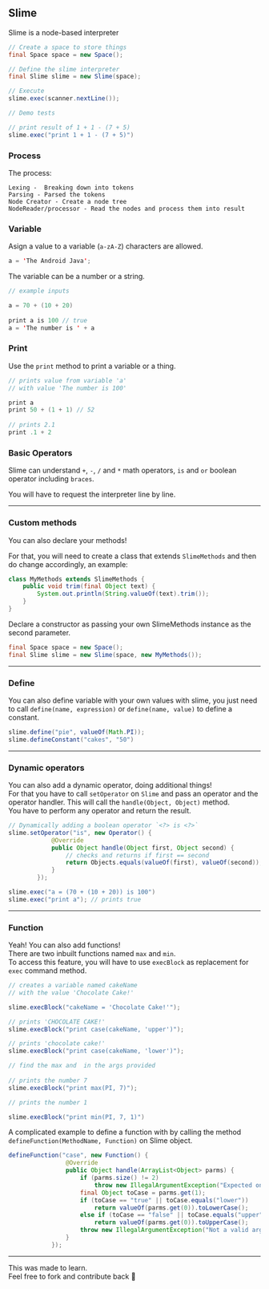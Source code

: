 ## Slime

Slime is a node-based interpreter

```java
// Create a space to store things
final Space space = new Space();

// Define the slime interpreter
final Slime slime = new Slime(space);

// Execute
slime.exec(scanner.nextLine());

// Demo tests

// print result of 1 + 1 - (7 + 5)       
slime.exec("print 1 + 1 - (7 + 5)")
```

### Process

The process:

```
Lexing -  Breaking down into tokens
Parsing - Parsed the tokens
Node Creator - Create a node tree
NodeReader/processor - Read the nodes and process them into result
```

### Variable

Asign a value to a variable (`a-zA-Z`) characters are allowed.

```java
a = 'The Android Java';
```

The variable can be a number or a string.

```java
// example inputs

a = 70 + (10 + 20)
        
print a is 100 // true
a = 'The number is ' + a
```

### Print

Use the `print` method to print a variable or a thing.

```java
// prints value from variable 'a' 
// with value 'The number is 100'

print a
print 50 + (1 + 1) // 52
        
// prints 2.1        
print .1 + 2
```

### Basic Operators

Slime can understand `+`, `-`, `/` and `*` math operators, `is` and `or` boolean operator including `braces`.

You will have to request the interpreter line by line.

<hr>

### Custom methods

You can also declare your methods!<br>

For that, you will need to create a class that extends `SlimeMethods`
and then do change accordingly, an example:

```java
class MyMethods extends SlimeMethods {
    public void trim(final Object text) {
        System.out.println(String.valueOf(text).trim());
    }
}
```

Declare a constructor as passing your own SlimeMethods instance as the second parameter.

```java
final Space space = new Space();
final Slime slime = new Slime(space, new MyMethods());
```

<hr>

### Define

You can also define variable with your own values with slime, you just need to call `define(name, expression)` or `define(name, value)` to define a constant.

```java
slime.define("pie", valueOf(Math.PI));
slime.defineConstant("cakes", "50")
```

<hr>

### Dynamic operators

You can also add a dynamic operator, doing additional things!<br>
For that you have to call `setOperator` on `Slime` and pass an operator and the operator handler. This will call the `handle(Object, Object)` method.<br>
You have to perform any operator and return the result.

```java
// Dynamically adding a boolean operator `<?> is <?>`
slime.setOperator("is", new Operator() {
            @Override
            public Object handle(Object first, Object second) {
                // checks and returns if first == second
                return Objects.equals(valueOf(first), valueOf(second));
            }
        });

slime.exec("a = (70 + (10 + 20)) is 100")
slime.exec("print a"); // prints true
```
<hr>

### Function

Yeah! You can also add functions!<br>
There are two inbuilt functions named `max` and `min`.<br>
To access this feature, you will have to use `execBlock` as replacement for `exec` command method. 

```java
// creates a variable named cakeName 
// with the value 'Chocolate Cake!'

slime.execBlock("cakeName = 'Chocolate Cake!'");

// prints 'CHOCOLATE CAKE!'
slime.execBlock("print case(cakeName, 'upper')");

// prints 'chocolate cake!'
slime.execBlock("print case(cakeName, 'lower')");

// find the max and  in the args provided
        
// prints the number 7     
slime.execBlock("print max(PI, 7)");

// prints the number 1

slime.execBlock("print min(PI, 7, 1)")
```

A complicated example to define a function with by calling the method `defineFunction(MethodName, Function)` on Slime object.

```java
defineFunction("case", new Function() {
                @Override
                public Object handle(ArrayList<Object> parms) {
                    if (parms.size() != 2)
                        throw new IllegalArgumentException("Expected only two parameter!");
                    final Object toCase = parms.get(1);
                    if (toCase == "true" || toCase.equals("lower"))
                        return valueOf(parms.get(0)).toLowerCase();
                    else if (toCase == "false" || toCase.equals("upper"))
                        return valueOf(parms.get(0)).toUpperCase();
                    throw new IllegalArgumentException("Not a valid argument '" + toCase + "'");
                }
            });
```
<hr>
This was made to learn.
<br>
Feel free to fork and contribute back 🙂
